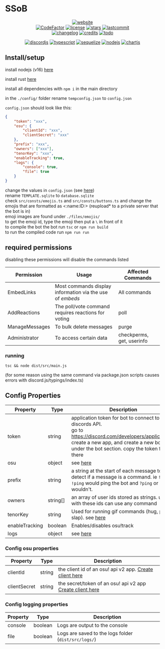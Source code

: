 # SSoB

<div align="center">

[![website](https://img.shields.io/badge/website-FFA41C?style=for-the-badge&logoColor=white)](https://sbrstrkkdwmdr.github.io/sbrbot/commands)</br>
[![CodeFactor](https://www.codefactor.io/repository/github/sbrstrkkdwmdr/sbrbot/badge)](https://www.codefactor.io/repository/github/sbrstrkkdwmdr/sbrbot)
[![license](https://img.shields.io/github/license/sbrstrkkdwmdr/sbrbot?label=license)](https://github.com/sbrstrkkdwmdr/sbrbot/LICENSE)
[![stars](https://img.shields.io/github/stars/sbrstrkkdwmdr/sbrbot)](https://github.com/sbrstrkkdwmdr/sbrbot)
[![lastcommit](https://img.shields.io/github/last-commit/sbrstrkkdwmdr/sbrbot)](https://github.com/sbrstrkkdwmdr/sbrbot)</br>
[![changelog](https://img.shields.io/badge/Changelog-34A0DB)](https://github.com/sbrstrkkdwmdr/sbrbot/blob/main/changelog/changelog.md)
[![credits](https://img.shields.io/badge/Credits-AEDD35)](https://github.com/sbrstrkkdwmdr/sbrbot/blob/main/CREDITS.md)
[![todo](https://img.shields.io/badge/To_Do_List-E05735)](https://github.com/sbrstrkkdwmdr/sbrbot/blob/main/changelog/todo.md)</br>

[![discordjs](https://img.shields.io/badge/DiscordJS-5865F2?style=for-the-badge&logo=discord&logoColor=white)](https://discord.js.org/#/)
[![typescript](https://img.shields.io/badge/TypeScript-007ACC?style=for-the-badge&logo=typescript&logoColor=white)](https://github.com/microsoft/TypeScript)
[![sequelize](https://img.shields.io/badge/Sequelize-02AFEF?style=for-the-badge&logo=sequelize&logoColor=white)](https://sequelize.org/)
[![nodejs](https://img.shields.io/badge/NodeJS-83CD29?style=for-the-badge&logo=node.js&logoColor=white)](https://nodejs.org/en/)
[![chartjs](https://img.shields.io/badge/chartjs-FE777B?style=for-the-badge&logo=chart.js&logoColor=white)](https://www.chartjs.org/)

</div>

## Install/setup

install nodejs (v16) [here](https://nodejs.org/en/download/)

install rust [here](https://www.rust-lang.org/tools/install)

install all dependencies with `npm i` in the main directory

in the `./config/` folder rename `tempconfig.json` to `config.json`

`config.json` should look like this:

```json
{
    "token": "xxx",
    "osu": {
        "clientId": "xxx",
        "clientSecret": "xxx"
    },
    "prefix": "xxx",
    "owners": ["xxx"],
    "tenorKey": "xxx",
    "enableTracking": true,
    "logs": {
        "console": true,
        "file": true
    }
}
```

change the values in `config.json` (see [here](#config-properties)) </br>
rename `TEMPLATE.sqlite` to `database.sqlite`</br>
check `src/consts/emojis.ts` and `src/consts/buttons.ts` and change the emojis that are formatted as <:name:ID:> (reupload\* to a private server that the bot is in) </br>
emoji images are found under `./files/emojis/` </br>
to get the emoji id, type the emoji then put a `\` in front of it</br>
to compile the bot the bot run `tsc` or `npm run build`</br>
to run the compiled code run `npm run run` </br>

## required permissions

disabling these permissions will disable the commands listed

| Permission     | Usage                                                     | Affected Commands         |
| -------------- | --------------------------------------------------------- | ------------------------- |
| EmbedLinks     | Most commands display information via the use of _embeds_ | All commands              |
| AddReactions   | The poll/vote command requires reactions for voting       | poll                      |
| ManageMessages | To bulk delete messages                                   | purge                     |
| Administrator  | To access certain data                                    | checkperms, get, userinfo |

### running

`tsc && node dist/src/main.js`

(for some reason using the same command via package.json scripts causes errors with discord.js/typings/index.ts)

## Config Properties

| Property       | Type     | Description                                                                                                                                                                                           |
| -------------- | -------- | ----------------------------------------------------------------------------------------------------------------------------------------------------------------------------------------------------- |
| token          | string   | application token for bot to connect to discords API. </br>go to https://discord.com/developers/applications, create a new app, and create a new bot under the bot section. copy the token from there |
| osu            | object   | see [here](#config-osu-properties)                                                                                                                                                                    |
| prefix         | string   | a string at the start of each message to detect if a message is a command. ie `!` => `!ping` would ping the bot and `?ping` or `ping` wouldn't.                                                       |
| owners         | string[] | an array of user ids stored as strings. users with these ids can use any command                                                                                                                      |
| tenorKey       | string   | Used for running gif commands (hug, punch, slap). see [here](https://developers.google.com/tenor/guides/quickstart)                                                                                   |
| enableTracking | boolean  | Enables/disables osu!track                                                                                                                                                                            |
| logs           | object   | see [here](#config-logging-properties)                                                                                                                                                                |

### Config osu properties

| Property     | Type   | Description                                                                                             |
| ------------ | ------ | ------------------------------------------------------------------------------------------------------- |
| clientId     | string | the client id of an osu! api v2 app. [Create client here](https://osu.ppy.sh/home/account/edit#oauth)   |
| clientSecret | string | the secret/token of an osu! api v2 app [Create client here](https://osu.ppy.sh/home/account/edit#oauth) |

### Config logging properties

| Property | Type    | Description                                          |
| -------- | ------- | ---------------------------------------------------- |
| console  | boolean | Logs are output to the console                       |
| file     | boolean | Logs are saved to the logs folder (`dist/src/logs/`) |
